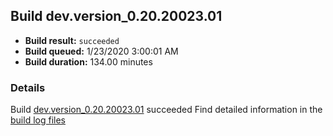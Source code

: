 ## Build dev.version_0.20.20023.01
- **Build result:** `succeeded`
- **Build queued:** 1/23/2020 3:00:01 AM
- **Build duration:** 134.00 minutes
### Details
Build [dev.version_0.20.20023.01](https://winappstudio.visualstudio.com/web/build.aspx?pcguid=a4ef43be-68ce-4195-a619-079b4d9834c2&builduri=vstfs%3a%2f%2f%2fBuild%2fBuild%2f32646) succeeded
Find detailed information in the [build log files]()
